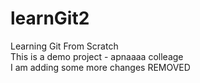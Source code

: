 # learnGit2
Learning Git From Scratch
<br>
This is a demo project - apnaaaa colleage
<br>
I am adding some more changes
REMOVED
